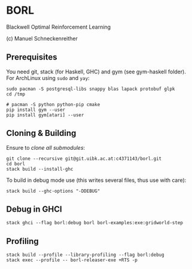 # BORL

Blackwell Optimal Reinforcement Learning

(c) Manuel Schneckenreither

## Prerequisites

You need git, stack (for Haskell, GHC) and gym (see gym-haskell folder).
For ArchLinux using `sudo` and `yay`:

    sudo pacman -S postgresql-libs snappy blas lapack protobuf glpk
    cd /tmp

    # pacman -S python python-pip cmake
    pip install gym --user
    pip install gym[atari] --user


## Cloning & Building

Ensure to *clone all submodules*:

    git clone --recursive git@git.uibk.ac.at:c4371143/borl.git
    cd borl
    stack build --install-ghc

To build in debug mode use (this writes several files, thus use with care):

    stack build --ghc-options "-DDEBUG"


## Debug in GHCI

    stack ghci --flag borl:debug borl borl-examples:exe:gridworld-step

## Profiling

    stack build --profile --library-profiling --flag borl:debug
    stack exec --profile -- borl-releaser-exe +RTS -p
